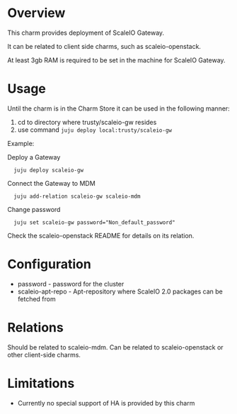 # Overview

This charm provides deployment of ScaleIO Gateway.

It can be related to client side charms, such as scaleio-openstack.

At least 3gb RAM is required to be set in the machine for ScaleIO Gateway.

# Usage

Until the charm is in the Charm Store it can be used in the following manner:

1. cd to directory where trusty/scaleio-gw resides
2. use command ```juju deploy local:trusty/scaleio-gw```

Example:

  Deploy a Gateway
  ```
	juju deploy scaleio-gw
  ```
  
  Connect the Gateway to MDM
  ```
    juju add-relation scaleio-gw scaleio-mdm
  ```
  
  Change password
  ```
    juju set scaleio-gw password="Non_default_password"  
  ```
  
  Check the scaleio-openstack README for details on its relation.

# Configuration

* password - password for the cluster
* scaleio-apt-repo - Apt-repository where ScaleIO 2.0 packages can be fetched from

# Relations

Should be related to scaleio-mdm.
Can be related to scaleio-openstack or other client-side charms.

# Limitations

* Currently no special support of HA is provided by this charm

